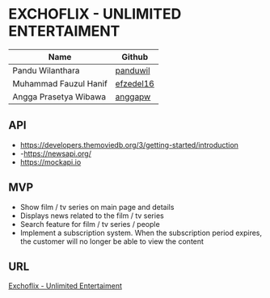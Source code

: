 # EXCHOFLIX - UNLIMITED ENTERTAIMENT
| Name                  | Github   |
|-----------------------|----------|
| Pandu Wilanthara      | [panduwil](https://github.com/panduwil) |
| Muhammad Fauzul Hanif | [efzedel16](https://github.com/efzedel16) |
| Angga Prasetya Wibawa | [anggapw](https://github.com/anggapw) |


## API
- https://developers.themoviedb.org/3/getting-started/introduction
- -https://newsapi.org/
- https://mockapi.io

## MVP
- Show film / tv series on main page and details
- Displays news related to the film / tv series
- Search feature for film / tv series / people
- Implement a subscription system. When the subscription period expires, the customer will no longer be able to view the content

## URL
[Exchoflix - Unlimited Entertaiment](https://exchoflix.netlify.app/)
